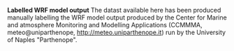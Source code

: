 **Labelled WRF model output**
The datast available here has been produced manually labelling the WRF model output produced by the Center for Marine and atmosphere Monitoring and Modelling Applications (CCMMMA, meteo@uniparthenope, http://meteo.uniparthenope.it) run by the University of Naples "Parthenope".
